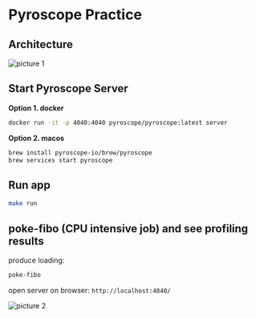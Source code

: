 # Pyroscope Practice

## Architecture
![picture 1](https://i.imgur.com/swf3yQv.png)

## Start Pyroscope Server

**Option 1. docker**
```bash
docker run -it -p 4040:4040 pyroscope/pyroscope:latest server
```

**Option 2. macos**
```bash
brew install pyroscope-io/brew/pyroscope
brew services start pyroscope
```

## Run app
```bash
make run
```

## poke-fibo (CPU intensive job) and see profiling results

produce loading:
```bash
poke-fibo
```
open server on browser:
`http://localhost:4040/`


![picture 2](https://i.imgur.com/W8gRqZK.png)
